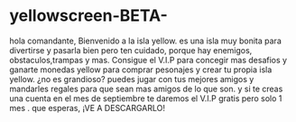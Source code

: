 # yellowscreen-BETA-
hola comandante, Bienvenido a la isla yellow. es una isla muy bonita para divertirse y pasarla bien pero ten cuidado, porque hay enemigos, obstaculos,trampas y mas. Consigue el V.I.P para concegir mas desafios y ganarte monedas yellow para comprar pesonajes y crear tu propia isla yellow. ¿no es grandioso? puedes jugar con tus mejores amigos y mandarles regales para que sean mas amigos de lo que son. y si te creas una cuenta en el mes de septiembre te daremos el  V.I.P  gratis pero solo 1 mes . que esperas, ¡VE A DESCARGARLO!
